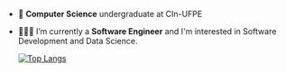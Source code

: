 - 🔭 **Computer Science** undergraduate at CIn-UFPE
- 🧑🏽‍💻 I’m currently a **Software Engineer** and I'm interested in Software Development and Data Science.

    [![Top Langs](https://github-readme-stats.vercel.app/api/top-langs/?username=yvesemmanuel&layout=compact)](https://github.com/anuraghazra/github-readme-stats)